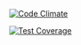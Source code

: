 
[![Code Climate](https://codeclimate.com/github/JeffVieira/tcc/badges/gpa.svg)](https://codeclimate.com/github/JeffVieira/tcc)


[![Test Coverage](https://codeclimate.com/github/JeffVieira/tcc/badges/coverage.svg)](https://codeclimate.com/github/JeffVieira/tcc)

